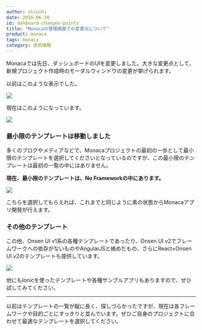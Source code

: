 ```yaml
---
author: atsushi
date: 2016-06-30
id: dahboard-changes-points
title: "Monacaの管理画面での変更点について"
product: monaca
tags: monaca
category: 技術情報
---
```


Monacaでは先日、ダッシュボードのUIを変更しました。大きな変更点として、新規プロジェクト作成時のモーダルウィンドウの変更が挙げられます。

以前はこのような表示でした。

![](/blog/content/images/2016/Jun/monaca-project-template.png)

現在はこのようになっています。

![](/blog/content/images/2016/Jun/monaca-dashboard-changed-1.png)

### 最小限のテンプレートは移動しました

多くのブログやメディアなどで、Monacaプロジェクトの最初の一歩として最小限のテンプレートを選択してくださいとなっているのですが、この最小限のテンプレートは最初の一覧の中にはありません。

**現在、最小限のテンプレートは、No Frameworkの中にあります。**

![](/blog/content/images/2016/Jun/monaca-dashboard-changed-2.png)

こちらを選択してもらえれば、これまでと同じように素の状態からMonacaアプリ開発が行えます。

### その他のテンプレート

この他、Onsen UI v1系の各種テンプレートであったり、Onsen UI v2でフレームワークへの依存がないものやAngularJSと絡めたもの、さらにReact×Onsen UI v2のテンプレートも提供しています。

![](/blog/content/images/2016/Jun/monaca-dashboard-changed-3.png)

他にもIonicを使ったテンプレートや各種サンプルアプリもありますので、ぜひ試してみてください。

----

以前はテンプレートの一覧が縦に長く、探しづらかったですが、現在は各フレームワークや目的ごとにすっきりと並んでいます。ぜひご自身のプロジェクトに合わせて最適なテンプレートを選択してください。
